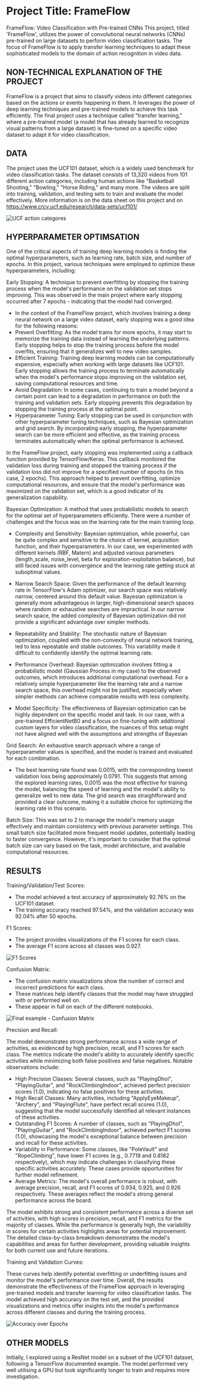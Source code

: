 # Project Title: FrameFlow
FrameFlow: Video Classification with Pre-trained CNNs
This project, titled 'FrameFlow', utilizes the power of convolutional neural networks (CNNs) pre-trained on large datasets to perform video classification tasks. The focus of FrameFlow is to apply transfer learning techniques to adapt these sophisticated models to the domain of action recognition in video data.

## NON-TECHNICAL EXPLANATION OF THE PROJECT

FrameFlow is a project that aims to classify videos into different categories based on the actions or events happening in them. It leverages the power of deep learning techniques and pre-trained models to achieve this task efficiently. The final project uses a technique called "transfer learning," where a pre-trained model (a model that has already learned to recognize visual patterns from a large dataset) is fine-tuned on a specific video dataset to adapt it for video classification.

## DATA

The project uses the UCF101 dataset, which is a widely used benchmark for video classification tasks. The dataset consists of 13,320 videos from 101 different action categories, including human actions like "Basketball Shooting," "Bowling," "Horse Riding," and many more. The videos are split into training, validation, and testing sets to train and evaluate the model effectively. More information is on the data sheet on this project and on https://www.crcv.ucf.edu/research/data-sets/ucf101/

![UCF action categores](UCF101.jpg)

## HYPERPARAMETER OPTIMSATION

One of the critical aspects of training deep learning models is finding the optimal hyperparameters, such as learning rate, batch size, and number of epochs. In this project, various techniques were employed to optimize these hyperparameters, including:

Early Stopping: A technique to prevent overfitting by stopping the training process when the model's performance on the validation set stops improving. This was observed in the main project where early stopping occurred after 7 epochs - indicating that the model had converged.

 - In the context of the FrameFlow project, which involves training a deep neural network on a large video dataset, early stopping was a good idea for the following reasons:
 - Prevent Overfitting: As the model trains for more epochs, it may start to memorize the training data instead of learning the underlying patterns. Early stopping helps to stop the training process before the model overfits, ensuring that it generalizes well to new video samples.
 - Efficient Training: Training deep learning models can be computationally expensive, especially when working with large datasets like UCF101. Early stopping allows the training process to terminate automatically when the model's performance stops improving on the validation set, saving computational resources and time.
 - Avoid Degradation: In some cases, continuing to train a model beyond a certain point can lead to a degradation in performance on both the training and validation sets. Early stopping prevents this degradation by stopping the training process at the optimal point.
- Hyperparameter Tuning: Early stopping can be used in conjunction with other hyperparameter tuning techniques, such as Bayesian optimization and grid search. By incorporating early stopping, the hyperparameter search can be more efficient and effective, as the training process terminates automatically when the optimal performance is achieved.

In the FrameFlow project, early stopping was implemented using a callback function provided by TensorFlow/Keras. This callback monitored the validation loss during training and stopped the training process if the validation loss did not improve for a specified number of epochs (in this case, 2 epochs). This approach helped to prevent overfitting, optimize computational resources, and ensure that the model's performance was maximized on the validation set, which is a good indicator of its generalization capability.

Bayesian Optimization: A method that uses probabilistic models to search for the optimal set of hyperparameters efficiently. There were a number of challenges and the focus was on the learning rate for the main training loop. 

 - Complexity and Sensitivity: Bayesian optimization, while powerful, can be quite complex and sensitive to the choice of kernel, acquisition function, and their hyperparameters. In our case, we experimented with different kernels (RBF, Matern) and adjusted various parameters (length_scale, noise_level, beta for exploration-exploitation balance), but still faced issues with convergence and the learning rate getting stuck at suboptimal values.

 - Narrow Search Space: Given the performance of the default learning rate in TensorFlow's Adam optimizer, our search space was relatively narrow, centered around this default value. Bayesian optimization is generally more advantageous in larger, high-dimensional search spaces where random or exhaustive searches are impractical. In our narrow search space, the added complexity of Bayesian optimization did not provide a significant advantage over simpler methods.

 - Repeatability and Stability: The stochastic nature of Bayesian optimization, coupled with the non-convexity of neural network training, led to less repeatable and stable outcomes. This variability made it difficult to confidently identify the optimal learning rate.

- Performance Overhead: Bayesian optimization involves fitting a probabilistic model (Gaussian Process in my case) to the observed outcomes, which introduces additional computational overhead. For a relatively simple hyperparameter like the learning rate and a narrow search space, this overhead might not be justified, especially when simpler methods can achieve comparable results with less complexity.

 - Model Specificity: The effectiveness of Bayesian optimization can be highly dependent on the specific model and task. In our case, with a pre-trained EfficientNetB0 and a focus on fine-tuning with additional custom layers for video classification, the nuances of this setup might not have aligned well with the assumptions and strengths of Bayesian

Grid Search: An exhaustive search approach where a range of hyperparameter values is specified, and the model is trained and evaluated for each combination.

 - The best learning rate found was 0.0015, with the corresponding lowest validation loss being approximately 0.0791. This suggests that among the explored learning rates, 0.0015 was the most effective for training the model, balancing the speed of learning and the model's ability to generalize well to new data. The grid search was straightforward and provided a clear outcome, making it a suitable choice for optimizing the learning rate in this scenario.

Batch Size: This was set to 2 to manage the model's memory usage effectively and maintain consistency with previous parameter settings. This small batch size facilitated more frequent model updates, potentially leading to faster convergence. However, it's important to consider that the optimal batch size can vary based on the task, model architecture, and available computational resources.

## RESULTS

Training/Validation/Test Scores:

- The model achieved a test accuracy of approximately 92.76% on the UCF101 dataset.
- The training accuracy reached 97.54%, and the validation accuracy was 92.04% after 50 epochs.

F1 Scores:
- The project provides visualizations of the F1 scores for each class.
- The average F1 score across all classes was 0.927.

![F1 Scores](Final_F1_Scores.png)

Confusion Matrix:

- The confusion matrix visualizations show the number of correct and incorrect predictions for each class.
- These matrices help identify classes that the model may have struggled with or performed well on.
- These appear in full on each of the different notebooks.
  
![Final example - Confusion Matrix](final_confusion_matrix_example.png)

Precision and Recall:

The model demonstrates strong performance across a wide range of activities, as evidenced by high precision, recall, and F1 scores for each class. The metrics indicate the model's ability to accurately identify specific activities while minimizing both false positives and false negatives. Notable observations include:

- High Precision Classes: Several classes, such as "PlayingDhol", "PlayingGuitar", and "RockClimbingIndoor", achieved perfect precision scores (1.0), indicating no false positives for these activities.
- High Recall Classes: Many activities, including "ApplyEyeMakeup", "Archery", and "PlayingFlute", have perfect recall scores (1.0), suggesting that the model successfully identified all relevant instances of these activities.
- Outstanding F1 Scores: A number of classes, such as "PlayingDhol", "PlayingGuitar", and "RockClimbingIndoor", achieved perfect F1 scores (1.0), showcasing the model's exceptional balance between precision and recall for these activities.
- Variability in Performance: Some classes, like "PoleVault" and "RopeClimbing", have lower F1 scores (e.g., 0.7719 and 0.8182 respectively), which may indicate challenges in classifying these specific activities accurately. These cases provide opportunities for further model refinement.
- Average Metrics: The model's overall performance is robust, with average precision, recall, and F1 scores of 0.934, 0.925, and 0.926 respectively. These averages reflect the model's strong general performance across the board.

The model exhibits strong and consistent performance across a diverse set of activities, with high scores in precision, recall, and F1 metrics for the majority of classes. While the performance is generally high, the variability in scores for certain activities highlights areas for potential improvement. The detailed class-by-class breakdown demonstrates the model's capabilities and areas for further development, providing valuable insights for both current use and future iterations.

Training and Validation Curves:

These curves help identify potential overfitting or underfitting issues and monitor the model's performance over time.
Overall, the results demonstrate the effectiveness of the FrameFlow approach in leveraging pre-trained models and transfer learning for video classification tasks. The model achieved high accuracy on the test set, and the provided visualizations and metrics offer insights into the model's performance across different classes and during the training process.

![Accuracy over Epochs](Final_Accuracy.png)

## OTHER MODELS
Initially, I explored using a ResNet model on a subset of the UCF101 dataset, following a TensorFlow documented example. The model performed very well utilising a GPU but took significantly longer to train and requires more investigation.
